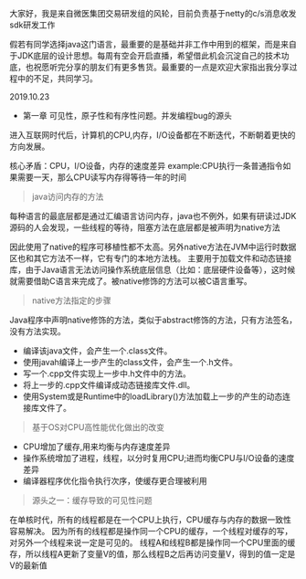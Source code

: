 大家好，我是来自微医集团交易研发组的风轮，目前负责基于netty的c/s消息收发sdk研发工作

假若有同学选择java这门语言，最重要的是基础并非工作中用到的框架，而是来自于JDK底层的设计思想。每周有空会开启直播，希望借此机会沉淀自己的技术功底，也祝愿听完分享的朋友们有更多售货。最重要的一点是欢迎大家指出我分享过程中的不足，共同学习。

2019.10.23


- 第一章 可见性，原子性和有序性问题。并发编程bug的源头 

进入互联网时代后，计算机的CPU,内存，I/O设备都在不断迭代，不断朝着更快的方向发展。

核心矛盾：CPU，I/O设备，内存的速度差异
example:CPU执行一条普通指令如果需要一天，那么CPU读写内存得等待一年的时间

>java访问内存的方法

每种语言的最底层都是通过汇编语言访问内存，java也不例外，如果有研读过JDK源码的人会发现，一些线程的等待，阻塞方法在底层都是被声明为native方法

因此使用了native的程序可移植性都不太高。另外native方法在JVM中运行时数据区也和其它方法不一样，它有专门的本地方法栈。
主要用于加载文件和动态链接库，由于Java语言无法访问操作系统底层信息（比如：底层硬件设备等），这时候就需要借助C语言来完成了。被native修饰的方法可以被C语言重写。

>native方法指定的步骤

Java程序中声明native修饰的方法，类似于abstract修饰的方法，只有方法签名，没有方法实现。

- 编译该java文件，会产生一个.class文件。
- 使用javah编译上一步产生的class文件，会产生一个.h文件。
- 写一个.cpp文件实现上一步中.h文件中的方法。
- 将上一步的.cpp文件编译成动态链接库文件.dll。
- 使用System或是Runtime中的loadLibrary()方法加载上一步的产生的动态连接库文件了。

>基于OS对CPU高性能优化做出的改变

- CPU增加了缓存,用来均衡与内存速度差异
- 操作系统增加了进程，线程，以分时复用CPU;进而均衡CPU与I/O设备的速度差异
- 编译器程序优化指令执行次序，使缓存更合理被利用

>源头之一：缓存导致的可见性问题

在单核时代，所有的线程都是在一个CPU上执行，CPU缓存与内存的数据一致性容易解决。
因为所有的线程都是操作同一个CPU的缓存，一个线程对缓存的写，对另外一个线程来说一定是可见的。
线程A和线程B都是操作同一个CPU里面的缓存，所以线程A更新了变量V的值，那么线程B之后再访问变量V，得到的值一定是V的最新值



